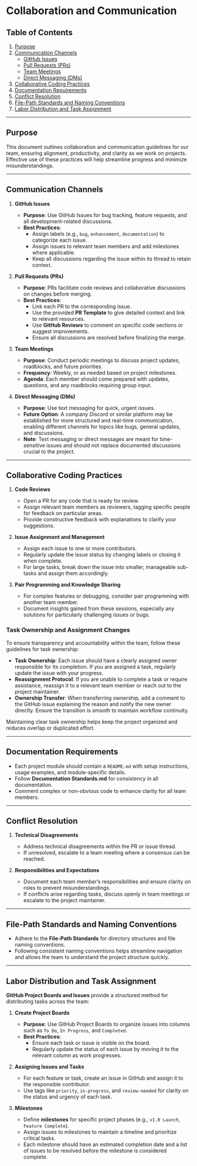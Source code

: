 # Collaboration and Communication

## Table of Contents
1. [Purpose](#purpose)
2. [Communication Channels](#communication-channels)
   - [GitHub Issues](#github-issues)
   - [Pull Requests (PRs)](#pull-requests-prs)
   - [Team Meetings](#team-meetings)
   - [Direct Messaging (DMs)](#direct-messaging-dms)
3. [Collaborative Coding Practices](#collaborative-coding-practices)
4. [Documentation Requirements](#documentation-requirements)
5. [Conflict Resolution](#conflict-resolution)
6. [File-Path Standards and Naming Conventions](#file-path-standards-and-naming-conventions)
7. [Labor Distribution and Task Assignment](#labor-distribution-and-task-assignment)

---

## Purpose

This document outlines collaboration and communication guidelines for our team, ensuring alignment, productivity, and clarity as we work on projects. Effective use of these practices will help streamline progress and minimize misunderstandings.

---

## Communication Channels

1. **GitHub Issues**  
   - **Purpose**: Use GitHub Issues for bug tracking, feature requests, and all development-related discussions.
   - **Best Practices**:
     - Assign labels (e.g., `bug`, `enhancement`, `documentation`) to categorize each issue.
     - Assign issues to relevant team members and add milestones where applicable.
     - Keep all discussions regarding the issue within its thread to retain context.

2. **Pull Requests (PRs)**  
   - **Purpose**: PRs facilitate code reviews and collaborative discussions on changes before merging.
   - **Best Practices**:
     - Link each PR to the corresponding issue.
     - Use the provided **PR Template** to give detailed context and link to relevant resources.
     - Use **GitHub Reviews** to comment on specific code sections or suggest improvements.
     - Ensure all discussions are resolved before finalizing the merge.

3. **Team Meetings**  
   - **Purpose**: Conduct periodic meetings to discuss project updates, roadblocks, and future priorities.
   - **Frequency**: Weekly, or as needed based on project milestones.
   - **Agenda**: Each member should come prepared with updates, questions, and any roadblocks requiring group input.

4. **Direct Messaging (DMs)**  
   - **Purpose**: Use text messaging for quick, urgent issues.
   - **Future Option**: A company Discord or similar platform may be established for more structured and real-time communication, enabling different channels for topics like bugs, general updates, and discussions.
   - **Note**: Text messaging or direct messages are meant for time-sensitive issues and should not replace documented discussions crucial to the project.

---

## Collaborative Coding Practices

1. **Code Reviews**  
   - Open a PR for any code that is ready for review.
   - Assign relevant team members as reviewers, tagging specific people for feedback on particular areas.
   - Provide constructive feedback with explanations to clarify your suggestions.

2. **Issue Assignment and Management**  
   - Assign each issue to one or more contributors.
   - Regularly update the issue status by changing labels or closing it when complete.
   - For large tasks, break down the issue into smaller, manageable sub-tasks and assign them accordingly.

3. **Pair Programming and Knowledge Sharing**  
   - For complex features or debugging, consider pair programming with another team member.
   - Document insights gained from these sessions, especially any solutions for particularly challenging issues or bugs.

### Task Ownership and Assignment Changes

To ensure transparency and accountability within the team, follow these guidelines for task ownership:

- **Task Ownership**: Each issue should have a clearly assigned owner responsible for its completion. If you are assigned a task, regularly update the issue with your progress.
- **Reassignment Protocol**: If you are unable to complete a task or require assistance, reassign it to a relevant team member or reach out to the project maintainer.
- **Ownership Transfer**: When transferring ownership, add a comment to the GitHub issue explaining the reason and notify the new owner directly. Ensure the transition is smooth to maintain workflow continuity.

Maintaining clear task ownership helps keep the project organized and reduces overlap or duplicated effort.

---

## Documentation Requirements

- Each project module should contain a `README.md` with setup instructions, usage examples, and module-specific details.
- Follow **Documentation Standards.md** for consistency in all documentation.
- Comment complex or non-obvious code to enhance clarity for all team members.

---

## Conflict Resolution

1. **Technical Disagreements**  
   - Address technical disagreements within the PR or issue thread.
   - If unresolved, escalate to a team meeting where a consensus can be reached.

2. **Responsibilities and Expectations**  
   - Document each team member’s responsibilities and ensure clarity on roles to prevent misunderstandings.
   - If conflicts arise regarding tasks, discuss openly in team meetings or escalate to the project maintainer.

---

## File-Path Standards and Naming Conventions

- Adhere to the **File-Path Standards** for directory structures and file naming conventions.
- Following consistent naming conventions helps streamline navigation and allows the team to understand the project structure quickly.

---

## Labor Distribution and Task Assignment

**GitHub Project Boards and Issues** provide a structured method for distributing tasks across the team:
1. **Create Project Boards**  
   - **Purpose**: Use GitHub Project Boards to organize issues into columns such as `To Do`, `In Progress`, and `Completed`.
   - **Best Practices**:
     - Ensure each task or issue is visible on the board.
     - Regularly update the status of each issue by moving it to the relevant column as work progresses.

2. **Assigning Issues and Tasks**  
   - For each feature or task, create an issue in GitHub and assign it to the responsible contributor.
   - Use tags like `priority`, `in-progress`, and `review-needed` for clarity on the status and urgency of each task.

3. **Milestones**  
   - Define **milestones** for specific project phases (e.g., `v1.0 Launch`, `Feature Complete`).
   - Assign issues to milestones to maintain a timeline and prioritize critical tasks.
   - Each milestone should have an estimated completion date and a list of issues to be resolved before the milestone is considered complete.

